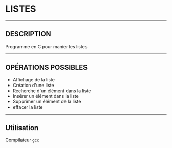 # LISTES
-----------------

## DESCRIPTION
Programme en C pour manier les listes

-----------------
## OPÉRATIONS POSSIBLES
* Affichage de la liste
* Création d'une liste
* Recherche d'un élément dans la liste
* Insérer un élément dans la liste
* Supprimer un élément de la liste
* effacer la liste

-----------------
## Utilisation
Compilateur `gcc`